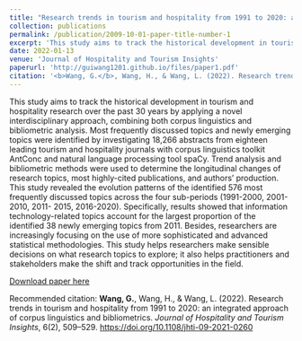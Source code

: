 ```yaml
---
title: "Research trends in tourism and hospitality from 1991 to 2020: an integrated approach of corpus linguistics and bibliometrics"
collection: publications
permalink: /publication/2009-10-01-paper-title-number-1
excerpt: 'This study aims to track the historical development in tourism and hospitality research over the past 30 years by applying a novel interdisciplinary approach, combining both corpus linguistics and bibliometric analysis.'
date: 2022-01-13
venue: 'Journal of Hospitality and Tourism Insights'
paperurl: 'http://guiwang1201.github.io/files/paper1.pdf'
citation: '<b>Wang, G.</b>, Wang, H., & Wang, L. (2022). Research trends in tourism and hospitality from 1991 to 2020: an integrated approach of corpus linguistics and bibliometrics. <i>Journal of Hospitality and Tourism Insights</i>, 6(2), 509–529. https://doi.org/10.1108/jhti-09-2021-0260'
---
```

This study aims to track the historical development in tourism and hospitality research over the past 30 years by applying a novel interdisciplinary approach, combining both corpus linguistics and bibliometric analysis. Most frequently discussed topics and newly emerging topics were identified by investigating 18,266 abstracts from eighteen leading tourism and hospitality journals with corpus linguistics toolkit AntConc and natural language processing tool spaCy. Trend analysis and bibliometric methods were used to determine the longitudinal changes of research topics, most highly-cited publications, and authors’ production. This study revealed the evolution patterns of the identified 576 most frequently discussed topics across the four sub-periods (1991-2000, 2001-2010, 2011- 2015, 2016-2020). Specifically, results showed that information technology-related topics account for the largest proportion of the identified 38 newly emerging topics from 2011. Besides, researchers are increasingly focusing on the use of more sophisticated and advanced statistical methodologies. This study helps researchers make sensible decisions on what research topics to explore; it also helps practitioners and stakeholders make the shift and track opportunities in the field.

[Download paper here](http://guiwang1201.github.io/files/paper1.pdf)

Recommended citation: **Wang, G.**, Wang, H., & Wang, L. (2022). Research trends in tourism and hospitality from 1991 to 2020: an integrated approach of corpus linguistics and bibliometrics. <i>Journal of Hospitality and Tourism Insights</i>, 6(2), 509–529. https://doi.org/10.1108/jhti-09-2021-0260
